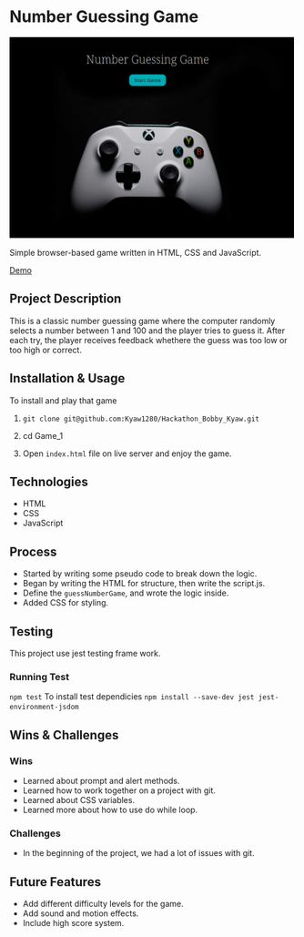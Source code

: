 # Number Guessing Game

<img src="./assets/game.png" alt="Banner" width="500"/>

Simple browser-based game written in HTML, CSS and JavaScript.

[Demo](https://guessnumbergamebobbyandkyaw.netlify.app/)

## Project Description

This is a classic number guessing game where the computer randomly selects a number between 1 and 100 and the player tries to guess it. After each try, the player receives feedback whethere the guess was too low or too high or correct.

## Installation & Usage

To install and play that game

1. `git clone git@github.com:Kyaw1280/Hackathon_Bobby_Kyaw.git`

2. cd Game_1

3. Open `index.html` file on live server and enjoy the game.

## Technologies

- HTML
- CSS
- JavaScript

## Process

- Started by writing some pseudo code to break down the logic.
- Began by writing the HTML for structure, then write the script.js.
- Define the `guessNumberGame`, and wrote the logic inside.
- Added CSS for styling.

## Testing

This project use jest testing frame work.

### Running Test

`npm test`
To install test dependicies
`npm install --save-dev jest jest-environment-jsdom`

## Wins & Challenges

### Wins

- Learned about prompt and alert methods.
- Learned how to work together on a project with git.
- Learned about CSS variables.
- Learned more about how to use do while loop.

### Challenges

- In the beginning of the project, we had a lot of issues with git.

## Future Features

- Add different difficulty levels for the game.
- Add sound and motion effects.
- Include high score system.
